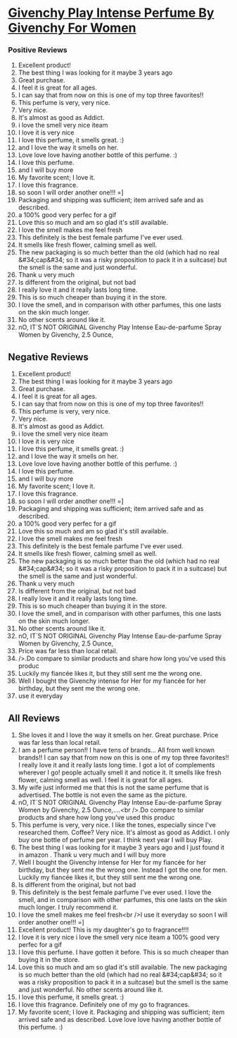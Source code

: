 # [Givenchy Play Intense Perfume By Givenchy For Women](https://products.checkmycream.com/products/Givenchy-Play-Intense-Perfume-By-Givenchy-For-Women.html)

### Positive Reviews

<ol>
      <li>Excellent product!  </li>
      <li>The best thing I was looking for it maybe 3 years ago</li>
      <li>Great purchase.</li>
      <li>I feel it is great for all ages.</li>
      <li>I can say that from now on this is one of my top three favorites!!</li>
      <li>This perfume is very, very nice.</li>
      <li>Very nice.</li>
      <li>It&#x27;s almost as good as Addict.</li>
      <li>i love the smell very nice iteam</li>
      <li>I love it is very nice</li>
      <li>I love this perfume, it smells great. :)</li>
      <li>and I love the way it smells on her.</li>
      <li>Love love love having another bottle of this perfume. :)</li>
      <li>I love this perfume.  </li>
      <li>and I will buy more</li>
      <li>My favorite scent; I love it.  </li>
      <li>I love this fragrance.</li>
      <li>so soon I will order another one!!! &#x3D;]</li>
      <li>Packaging and shipping was sufficient; item arrived safe and as described.  </li>
      <li>a 100% good very perfec for a gif</li>
      <li>Love this so much and am so glad it&#x27;s still available.  </li>
      <li>I love the smell makes me feel fresh</li>
      <li>This definitely is the best female parfume I&#x27;ve ever used.</li>
      <li>It smells like fresh flower, calming smell as well.</li>
      <li>The new packaging is so much better than the old (which had no real &amp;#34;cap&amp;#34; so it was a risky proposition to pack it in a suitcase) but the smell is the same and just wonderful.  </li>
      <li>Thank u very much</li>
      <li>Is different from the original, but not bad</li>
      <li>I really love it and it really lasts long time.  </li>
      <li>This is so much cheaper than buying it in the store.</li>
      <li>I love the smell, and in comparison with other parfumes, this one lasts on the skin much longer.</li>
      <li>No other scents around like it.</li>
      <li>nO, IT&#x60;S  NOT ORIGINAL Givenchy Play Intense Eau-de-parfume Spray Women by Givenchy, 2.5 Ounce,</li>
</ol>


<h2>Negative Reviews</h2>
<ol>
<li> Excellent product!  </li>
<li> The best thing I was looking for it maybe 3 years ago</li>
<li> Great purchase.</li>
<li> I feel it is great for all ages.</li>
<li> I can say that from now on this is one of my top three favorites!!</li>
<li> This perfume is very, very nice.</li>
<li> Very nice.</li>
<li> It&#x27;s almost as good as Addict.</li>
<li> i love the smell very nice iteam</li>
<li> I love it is very nice</li>
<li> I love this perfume, it smells great. :)</li>
<li> and I love the way it smells on her.</li>
<li> Love love love having another bottle of this perfume. :)</li>
<li> I love this perfume.  </li>
<li> and I will buy more</li>
<li> My favorite scent; I love it.  </li>
<li> I love this fragrance.</li>
<li> so soon I will order another one!!! &#x3D;]</li>
<li> Packaging and shipping was sufficient; item arrived safe and as described.  </li>
<li> a 100% good very perfec for a gif</li>
<li> Love this so much and am so glad it&#x27;s still available.  </li>
<li> I love the smell makes me feel fresh</li>
<li> This definitely is the best female parfume I&#x27;ve ever used.</li>
<li> It smells like fresh flower, calming smell as well.</li>
<li> The new packaging is so much better than the old (which had no real &amp;#34;cap&amp;#34; so it was a risky proposition to pack it in a suitcase) but the smell is the same and just wonderful.  </li>
<li> Thank u very much</li>
<li> Is different from the original, but not bad</li>
<li> I really love it and it really lasts long time.  </li>
<li> This is so much cheaper than buying it in the store.</li>
<li> I love the smell, and in comparison with other parfumes, this one lasts on the skin much longer.</li>
<li> No other scents around like it.</li>
<li> nO, IT&#x60;S  NOT ORIGINAL Givenchy Play Intense Eau-de-parfume Spray Women by Givenchy, 2.5 Ounce,</li>
<li> Price was far less than local retail.</li>
<li> /&gt;.Do compare to similar products and share how long you&#x27;ve used this produc</li>
<li> Luckily my fiancée likes it, but they still sent me the wrong one.</li>
<li> Well I bought the Givenchy intense for Her for my fiancée for her birthday, but they sent me the wrong one.</li>
<li> use it everyday</li>
</ol>

<h2>All Reviews</h2>

<ol>
    <li> She loves it and I love the way it smells on her. Great purchase. Price was far less than local retail.</li>
    <li> I am a perfume person!! I have tens of brands... All from well known brands!! I can say that from now on this is one of my top three favorites!! I really love it and it really lasts long time.  I got a lot of complements wherever I go! people actually smell it and notice it. It smells like fresh flower, calming smell as well. I feel it is great for all ages.</li>
    <li> My wife just informed me that this is not the same perfume that is advertised. The bottle is not even the same as the picture.</li>
    <li> nO, IT&#x60;S  NOT ORIGINAL Givenchy Play Intense Eau-de-parfume Spray Women by Givenchy, 2.5 Ounce,....&lt;br /&gt;.Do compare to similar products and share how long you&#x27;ve used this produc</li>
    <li> This perfume is very, very nice. I like the tones, especially since I&#x27;ve researched them. Coffee? Very nice. It&#x27;s almost as good as Addict. I only buy one bottle of perfume per year. I think next year I will buy Play.</li>
    <li> The best thing I was looking for it maybe 3 years ago and I just found it in amazon . Thank u very much and I will buy more</li>
    <li> Well I bought the Givenchy intense for Her for my fiancée for her birthday, but they sent me the wrong one. Instead I got the one for men. Luckily my fiancée likes it, but they still sent me the wrong one.</li>
    <li> Is different from the original, but not bad</li>
    <li> This definitely is the best female parfume I&#x27;ve ever used. I love the smell, and in comparison with other parfumes, this one lasts on the skin much longer. I truly recommend it.</li>
    <li> I love the smell makes me feel fresh&lt;br /&gt;I use it everyday so soon I will order another one!!! &#x3D;]</li>
    <li> Excellent product!  This is my daughter&#x27;s go to fragrance!!!!</li>
    <li> I love it is very nice i love the smell very nice iteam a 100% good very perfec for a gif</li>
    <li> I love this perfume.  I have gotten it before.  This is so much cheaper than buying it in the store.</li>
    <li> Love this so much and am so glad it&#x27;s still available.  The new packaging is so much better than the old (which had no real &amp;#34;cap&amp;#34; so it was a risky proposition to pack it in a suitcase) but the smell is the same and just wonderful.  No other scents around like it.</li>
    <li> I love this perfume, it smells great. :)</li>
    <li> I love this fragrance. Definitely one of my go to fragrances.</li>
    <li> My favorite scent; I love it.  Packaging and shipping was sufficient; item arrived safe and as described.  Love love love having another bottle of this perfume. :)</li>
</ol>





